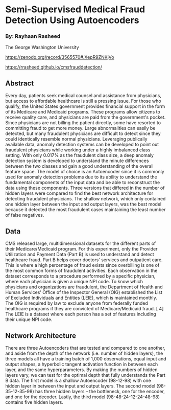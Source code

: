 # Semi-Supervised Medical Fraud Detection Using Autoencoders
### By: Rayhaan Rasheed
  The George Washington University
  
  https://zenodo.org/record/3565570#.XepR9ZNKjVo
  
  https://rrasheed.github.io/cmsfrauddetection/
  
## Abstract
<break>
Every day, patients seek medical counsel and assistance from physicians, but access to affordable healthcare is still a pressing issue. For those who qualify, the United States government provides financial support in the form of its Medicare and Medicaid programs. These programs allow citizens to receive quality care, and physicians are paid from the government's pocket. Since physicians are not billing the patient directly, some have resorted to committing fraud to get more money. Large abnormalities can easily be detected, but many fraudulent physicians are difficult to detect since they could identically resemble normal physicians. Leveraging publically available data, anomaly detection systems can be developed to point out fraudulent physicians while working under a highly imbalanced class setting. With only 0.017% as the fraudulent class size, a deep anomaly detection system is developed to understand the minute differences between the two classes and gain a good understanding of the overall feature space. The model of choice is an Autoencoder since it is commonly used for anomaly detection problems due to its ability to understand the fundamental components of the input data and be able to reconstruct the data using these components. Three versions that differed in the number of hidden layers were compared to find the best network architecture for detecting fraudulent physicians. The shallow network, which only contained one hidden layer between the input and output layers, was the best model because it detected the most fraudulent cases maintaining the least number of false negatives.

## Data
<break>
CMS released large, multidimensional datasets for the different parts of their Medicare/Medicaid program. For this experiment, only the Provider Utilization and Payment Data (Part B) is used to understand and detect healthcare fraud. Part B helps cover doctors' services and outpatient care. This is where a high percentage of fraud exists since overbilling is one of the most common forms of fraudulent activities. Each observation in the dataset corresponds to a procedure performed by a specific physician, where each physician is given a unique NPI code.
To know which physicians and organizations are fraudulent, the Department of Health and Human Services' Office of the Inspector General (OIG) established the List of Excluded Individuals and Entities (LEIE), which is maintained monthly. The OIG is required by law to exclude anyone from federally funded healthcare programs if they are convicted of Medicare/Medicaid fraud. [​ 4]​ The LEIE is a dataset where each person has a set of features including their unique NPI code.

## Network Architecture
<break>
There are three Autoencoders that are tested and compared to one another, and aside from the depth of the network (i.e. number of hidden layers), the three models all have a training batch of 1,000 observations, equal input and output shapes, a hyperbolic tangent activation function in between each layer, and the same hyperparameters. By making the numbers of hidden layers vary, we can test for the optimal depth that fully understands the Part B data. The first model is a shallow Autoencoder (98-12-98) with one hidden layer in between the input and output layers. The second model (98-35-12-35-98) has three hidden layers – the bottleneck, one for the encoder, and one for the decoder. Lastly, the third model (98-48-24-12-24-48-98) contains five hidden layers.
